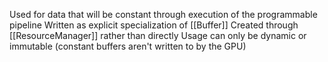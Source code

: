 Used for data that will be constant through execution of the programmable pipeline
Written as explicit specialization of [[Buffer]]
Created through [[ResourceManager]] rather than directly
Usage can only be dynamic or immutable (constant buffers aren't written to by the GPU)
